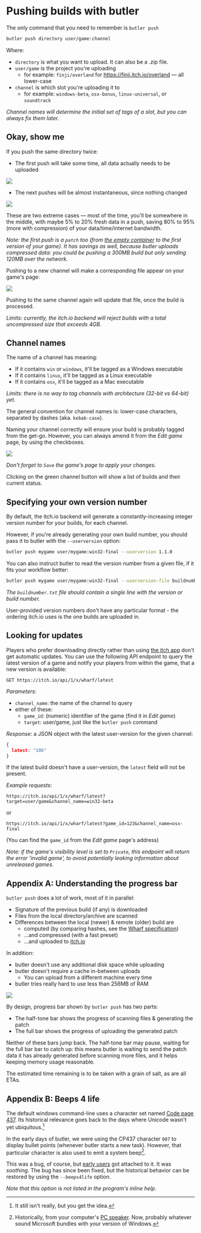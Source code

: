 
# Pushing builds with butler

The only command that you need to remember is `butler push`

```bash
butler push directory user/game:channel
```

Where:

  * `directory` is what you want to upload. It can also be a .zip file.
  * `user/game` is the project you're uploading
    * for example: `finji/overland` for https://finji.itch.io/overland — all lower-case
  * `channel` is which slot you're uploading it to
    * for example: `windows-beta`, `osx-bonus`, `linux-universal`, or `soundtrack`

*Channel names will determine the initial set of tags of a slot, but you can always fix them later.*

## Okay, show me

If you push the same directory twice:

  * The first push will take some time, all data actually needs to be uploaded

![](images/butler-push-first.gif)

  * The next pushes will be almost instantaneous, since nothing changed

![](images/butler-push-next.gif)

These are two extreme cases — most of the time, you'll be somewhere in the middle,
with maybe 5% to 20% fresh data in a push, saving 80% to 95% (more with compression)
of your data/time/internet bandwidth.

*Note: the first push is a `patch` too (from [the empty container](https://docs.itch.ovh/wharf/master/terminology.html) to the first version
of your game). It has savings as well, because butler uploads compressed data: you could be pushing a 300MB build but only sending 120MB over the network.*

Pushing to a new channel will make a corresponding file appear on your game's page:

![](images/new-download.png)

Pushing to the same channel again will update that file, once the build is processed.

*Limits: currently, the itch.io backend will reject builds with a total uncompressed
size that exceeds 4GB.*

## Channel names

The name of a channel has meaning:

  * If it contains `win` or `windows`, it'll be tagged as a Windows executable
  * If it contains `linux`, it'll be tagged as a Linux executable
  * If it contains `osx`, it'll be tagged as a Mac executable

*Limits: there is no way to tag channels with architecture (32-bit vs 64-bit) yet.*

The general convention for channel names is: lower-case characters, separated
by dashes (aka. `kebab-case`).

Naming your channel correctly will ensure your build is probably tagged
from the get-go. However, you can always amend it from the *Edit game* page,
by using the checkboxes.

![](images/edit-game.png)

*Don't forget to `Save` the game's page to apply your changes.*

Clicking on the green channel button will show a list of builds and their
current status.

## Specifying your own version number

By default, the itch.io backend will generate a constantly-increasing integer
version number for your builds, for each channel.

However, if you're already generating your own build number, you should
pass it to butler with the `--userversion` option:

```bash
butler push mygame user/mygame:win32-final --userversion 1.1.0
```

You can also instruct butler to read the version number from a given file,
if it fits your workflow better:

```bash
butler push mygame user/mygame:win32-final --userversion-file buildnumber.txt
```

*The `buildnumber.txt` file should contain a single line with the
version or build number.*

User-provided version numbers don't have any particular format -
the ordering itch.io uses is the one builds are uploaded in.

## Looking for updates

Players who prefer downloading directly rather than using [the itch app](https://itch.io/app)
don't get automatic updates. You can use the following API endpoint to query the latest version
of a game and notify your players from within the game, that a new version is available:

```
GET https://itch.io/api/1/x/wharf/latest
```

*Parameters*:

  * `channel_name`: the name of the channel to query
  * either of these:
    * `game_id`: (numeric) identifier of the game (find it in *Edit game*)
    * `target`: user/game, just like the `butler push` command

*Response*: a JSON object with the latest user-version for the given channel:

```json
{
  latest: "106"
}
```

If the latest build doesn't have a user-version, the `latest` field will not be present.

*Example requests*:

```
https://itch.io/api/1/x/wharf/latest?target=user/game&channel_name=win32-beta
```

or

```
https://itch.io/api/1/x/wharf/latest?game_id=123&channel_name=osx-final
```

(You can find the `game_id` from the *Edit game* page's address)

*Note: if the game's visibility level is set to `Private`, this endpoint will return
the error 'invalid game', to avoid potentially leaking information about unreleased games.*

## Appendix A: Understanding the progress bar

`butler push` does a lot of work, most of it in parallel:

  * Signature of the previous build (if any) is downloaded
  * Files from the local directory/archive are scanned
  * Differences between the local (newer) & remote (older) build are
    * computed (by comparing hashes, see the [Wharf specification](https://docs.itch.ovh/wharf/))
    * ...and compressed (with a fast preset)
    * ...and uploaded to [itch.io](https://itch.io)

In addition:

  * butler doesn't use any additional disk space while uploading
  * butler doesn't require a cache in-between uploads
    * You can upload from a different machine every time
  * butler tries really hard to use less than 256MB of RAM

![](images/progress-bar.png)

By design, progress bar shown by `butler push` has two parts:

  * The half-tone bar shows the progress of scanning files & generating the patch
  * The full bar shows the progress of uploading the generated patch

Neither of these bars jump back. The half-tone bar may pause, waiting for the
full bar bar to catch up: this means butler is waiting to send the patch data
it has already generated before scanning more files, and it helps keeping
memory usage reasonable.

The estimated time remaining is to be taken with a grain of salt, as are
all ETAs.

## Appendix B: Beeps 4 life

The default windows command-line uses a character set named [Code page 437](https://en.wikipedia.org/wiki/Code_page_437). Its historical relevance goes back to the days where Unicode wasn't yet ubiquitous.[^1]

In the early days of butler, we were using the CP437 character `007` to display
bullet points (whenever butler starts a new task). However, that particular
character is also used to emit a system beep[^2].

This was a bug, of course, but [early users](https://twitter.com/ADAMATOMIC) got attached
to it. It was *soothing*. The bug has since been fixed, but the historical behavior can be
restored by using the `--beeps4life` option.

*Note that this option is not listed in the program's inline help.*

[^1]: It still isn't really, but you get the idea.
[^2]: Historically, from your computer's [PC speaker](https://en.wikipedia.org/wiki/PC_speaker). Now, probably whatever sound Microsoft bundles with your version of Windows.
